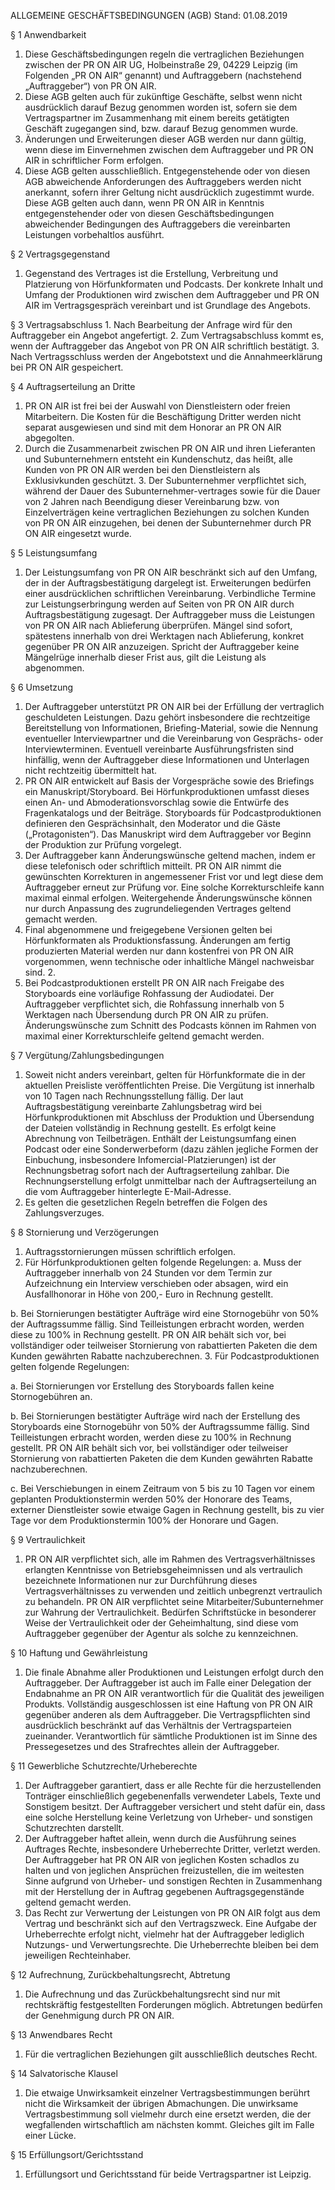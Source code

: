 ALLGEMEINE GESCHÄFTSBEDINGUNGEN (AGB)
Stand: 01.08.2019

§ 1 Anwendbarkeit
1. Diese Geschäftsbedingungen regeln die vertraglichen Beziehungen zwischen der PR ON AIR UG, Holbeinstraße 29, 04229 Leipzig (im Folgenden „PR ON AIR“ genannt) und Auftraggebern (nachstehend „Auftraggeber“) von PR ON AIR. 
2. Diese AGB gelten auch für zukünftige Geschäfte, selbst wenn nicht ausdrücklich darauf Bezug genommen worden ist, sofern sie dem Vertragspartner im Zusammenhang mit einem bereits getätigten Geschäft zugegangen sind, bzw. darauf Bezug genommen wurde.
3. Änderungen und Erweiterungen dieser AGB werden nur dann gültig, wenn diese im Einvernehmen zwischen dem Auftraggeber und PR ON AIR in schriftlicher Form erfolgen.
4. Diese AGB gelten ausschließlich. Entgegenstehende oder von diesen AGB abweichende Anforderungen des Auftraggebers werden nicht anerkannt, sofern ihrer Geltung nicht ausdrücklich zugestimmt wurde. Diese AGB gelten auch dann, wenn PR ON AIR in Kenntnis entgegenstehender oder von diesen Geschäftsbedingungen abweichender Bedingungen des Auftraggebers die vereinbarten Leistungen vorbehaltlos ausführt.

§ 2 Vertragsgegenstand
1. Gegenstand des Vertrages ist die Erstellung, Verbreitung und Platzierung von Hörfunkformaten und Podcasts. Der konkrete Inhalt und Umfang der Produktionen wird zwischen dem Auftraggeber und PR ON AIR im Vertragsgespräch vereinbart und ist Grundlage des Angebots.

§ 3 Vertragsabschluss
       1. Nach Bearbeitung der Anfrage wird für den Auftraggeber ein Angebot angefertigt.
2. Zum Vertragsabschluss kommt es, wenn der Auftraggeber das Angebot von PR ON AIR schriftlich bestätigt.
3. Nach Vertragsschluss werden der Angebotstext und die Annahmeerklärung bei PR ON AIR gespeichert.

§ 4 Auftragserteilung an Dritte
1. PR ON AIR ist frei bei der Auswahl von Dienstleistern oder freien Mitarbeitern. Die Kosten für die Beschäftigung Dritter werden nicht separat ausgewiesen und sind mit dem Honorar an PR ON AIR abgegolten.
2. Durch die Zusammenarbeit zwischen PR ON AIR und ihren Lieferanten und Subunternehmern entsteht ein Kundenschutz, das heißt, alle Kunden von PR ON AIR werden bei den Dienstleistern als Exklusivkunden geschützt.
        3. Der Subunternehmer verpflichtet sich, während der Dauer des Subunternehmer-vertrages sowie für die Dauer von 2 Jahren nach Beendigung dieser Vereinbarung bzw. von Einzelverträgen keine vertraglichen Beziehungen zu solchen Kunden von PR ON AIR einzugehen, bei denen der Subunternehmer durch PR ON AIR eingesetzt wurde.

§ 5 Leistungsumfang 
1.	Der Leistungsumfang von PR ON AIR beschränkt sich auf den Umfang, der in der Auftragsbestätigung dargelegt ist. Erweiterungen bedürfen einer ausdrücklichen schriftlichen Vereinbarung. Verbindliche Termine zur Leistungserbringung werden auf Seiten von PR ON AIR  durch Auftragsbestätigung zugesagt. Der Auftraggeber muss die Leistungen von PR ON AIR nach Ablieferung überprüfen. Mängel sind sofort, spätestens innerhalb von drei Werktagen nach Ablieferung, konkret gegenüber PR ON AIR  anzuzeigen. Spricht der Auftraggeber keine Mängelrüge innerhalb dieser Frist aus, gilt die Leistung als abgenommen. 

§ 6 Umsetzung
1.	Der Auftraggeber unterstützt PR ON AIR bei der Erfüllung der vertraglich geschuldeten Leistungen. Dazu gehört insbesondere die rechtzeitige Bereitstellung von Informationen, Briefing-Material, sowie die Nennung eventueller Interviewpartner und die Vereinbarung von Gesprächs- oder Interviewterminen. Eventuell vereinbarte Ausführungsfristen sind hinfällig, wenn der Auftraggeber diese Informationen und Unterlagen nicht rechtzeitig übermittelt hat.
2.	PR ON AIR entwickelt auf Basis der Vorgespräche sowie des Briefings ein Manuskript/Storyboard. Bei Hörfunkproduktionen umfasst dieses einen An- und Abmoderationsvorschlag sowie die Entwürfe des Fragenkatalogs und der Beiträge. Storyboards für Podcastproduktionen definieren den Gesprächsinhalt, den Moderator und die Gäste („Protagonisten“). Das Manuskript wird dem Auftraggeber vor Beginn der Produktion zur Prüfung vorgelegt.
3.	Der Auftraggeber kann Änderungswünsche geltend machen, indem er diese telefonisch oder schriftlich mitteilt. PR ON AIR nimmt die gewünschten Korrekturen in angemessener Frist vor und legt diese dem Auftraggeber erneut zur Prüfung vor. Eine solche Korrekturschleife kann maximal einmal erfolgen. Weitergehende Änderungswünsche können nur durch Anpassung des zugrundeliegenden Vertrages geltend gemacht werden.
4.	Final abgenommene und freigegebene Versionen gelten bei Hörfunkformaten als Produktionsfassung. Änderungen am fertig produzierten Material werden nur dann kostenfrei von PR ON AIR vorgenommen, wenn technische oder inhaltliche Mängel nachweisbar sind.	2. 
5.	Bei Podcastproduktionen erstellt PR ON AIR nach Freigabe des Storyboards eine vorläufige Rohfassung der Audiodatei. Der Auftraggeber verpflichtet sich, die Rohfassung innerhalb von 5 Werktagen nach Übersendung durch PR ON AIR zu prüfen. Änderungswünsche zum Schnitt des Podcasts können im Rahmen von maximal einer Korrekturschleife geltend gemacht werden.

§ 7 Vergütung/Zahlungsbedingungen 
1. Soweit nicht anders vereinbart, gelten für Hörfunkformate die in der aktuellen Preisliste veröffentlichten Preise. Die Vergütung ist innerhalb von 10 Tagen nach Rechnungsstellung fällig. Der laut Auftragsbestätigung vereinbarte Zahlungsbetrag wird bei Hörfunkproduktionen mit Abschluss der Produktion und Übersendung der Dateien vollständig in Rechnung gestellt. Es erfolgt keine Abrechnung von Teilbeträgen. Enthält der Leistungsumfang einen Podcast oder eine Sonderwerbeform (dazu zählen jegliche Formen der Einbuchung, insbesondere Infomercial-Platzierungen) ist der Rechnungsbetrag sofort nach der Auftragserteilung zahlbar. Die Rechnungserstellung erfolgt unmittelbar nach der Auftragserteilung an die vom Auftraggeber hinterlegte E-Mail-Adresse.
2. Es gelten die gesetzlichen Regeln betreffen die Folgen des Zahlungsverzuges.

§ 8 Stornierung und Verzögerungen 
1. Auftragsstornierungen müssen schriftlich erfolgen. 
2. Für Hörfunkproduktionen gelten folgende Regelungen:
a. Muss der Auftraggeber innerhalb von 24 Stunden vor dem Termin zur Aufzeichnung ein Interview verschieben oder absagen, wird ein Ausfallhonorar in Höhe von 200,- Euro in Rechnung gestellt.

b. Bei Stornierungen bestätigter Aufträge wird eine Stornogebühr von 50% der Auftragssumme fällig. Sind Teilleistungen erbracht worden, werden diese zu 100% in Rechnung gestellt. PR ON AIR behält sich vor, bei vollständiger oder teilweiser Stornierung von rabattierten Paketen die dem Kunden gewährten Rabatte nachzuberechnen.
3. Für Podcastproduktionen gelten folgende Regelungen: 

a. Bei Stornierungen vor Erstellung des Storyboards fallen keine Stornogebühren an.

b. Bei Stornierungen bestätigter Aufträge wird nach der Erstellung des Storyboards eine Stornogebühr von 50% der Auftragssumme fällig. Sind Teilleistungen erbracht worden, werden diese zu 100% in Rechnung gestellt. PR ON AIR behält sich vor, bei vollständiger oder teilweiser Stornierung von rabattierten Paketen die dem Kunden gewährten Rabatte nachzuberechnen.

c.  Bei Verschiebungen in einem Zeitraum von 5 bis zu 10 Tagen vor einem geplanten Produktionstermin werden 50% der Honorare des Teams, externer Dienstleister sowie etwaige Gagen in Rechnung gestellt, bis zu vier Tage vor dem Produktionstermin 100% der Honorare und Gagen.

§ 9 Vertraulichkeit

1. PR ON AIR verpflichtet sich, alle im Rahmen des Vertragsverhältnisses erlangten Kenntnisse von Betriebsgeheimnissen und als vertraulich bezeichnete Informationen nur zur Durchführung dieses Vertragsverhältnisses zu verwenden und zeitlich unbegrenzt vertraulich zu behandeln. PR ON AIR verpflichtet seine Mitarbeiter/Subunternehmer zur Wahrung der Vertraulichkeit. Bedürfen Schriftstücke in besonderer Weise der Vertraulichkeit oder der Geheimhaltung, sind diese vom Auftraggeber gegenüber der Agentur als solche zu kennzeichnen.

§ 10 Haftung und Gewährleistung

1. Die finale Abnahme aller Produktionen und Leistungen erfolgt durch den Auftraggeber. Der Auftraggeber ist auch im Falle einer Delegation der Endabnahme an PR ON AIR verantwortlich für die Qualität des jeweiligen Produkts. Vollständig ausgeschlossen ist eine Haftung von PR ON AIR gegenüber anderen als dem Auftraggeber. Die Vertragspflichten sind ausdrücklich beschränkt auf das Verhältnis der Vertragsparteien zueinander. Verantwortlich für sämtliche Produktionen ist im Sinne des Pressegesetzes und des Strafrechtes allein der Auftraggeber.

§ 11 Gewerbliche Schutzrechte/Urheberechte

1. Der Auftraggeber garantiert, dass er alle Rechte für die herzustellenden Tonträger einschließlich gegebenenfalls verwendeter Labels, Texte und Sonstigem besitzt. Der Auftraggeber versichert und steht dafür ein, dass eine solche Herstellung keine Verletzung von Urheber- und sonstigen Schutzrechten darstellt. 
2. Der Auftraggeber haftet allein, wenn durch die Ausführung seines Auftrages Rechte, insbesondere Urheberrechte Dritter, verletzt werden. Der Auftraggeber hat PR ON AIR von jeglichen Kosten schadlos zu halten und von jeglichen Ansprüchen freizustellen, die im weitesten Sinne aufgrund von Urheber- und sonstigen Rechten in Zusammenhang mit der Herstellung der in Auftrag gegebenen Auftragsgegenstände geltend gemacht werden. 
3. Das Recht zur Verwertung der Leistungen von PR ON AIR folgt aus dem Vertrag und beschränkt sich auf den Vertragszweck. Eine Aufgabe der Urheberrechte erfolgt nicht, vielmehr hat der Auftraggeber lediglich Nutzungs- und Verwertungsrechte. Die Urheberrechte bleiben bei dem jeweiligen Rechteinhaber.

§ 12 Aufrechnung, Zurückbehaltungsrecht, Abtretung
1. Die Aufrechnung und das Zurückbehaltungsrecht sind nur mit rechtskräftig festgestellten Forderungen möglich. Abtretungen bedürfen der Genehmigung durch PR ON AIR. 

§ 13 Anwendbares Recht
1. Für die vertraglichen Beziehungen gilt ausschließlich deutsches Recht.

§ 14 Salvatorische Klausel
1. Die etwaige Unwirksamkeit einzelner Vertragsbestimmungen berührt nicht die Wirksamkeit der übrigen Abmachungen. Die unwirksame Vertragsbestimmung soll vielmehr durch eine ersetzt werden, die der wegfallenden wirtschaftlich am nächsten kommt. Gleiches gilt im Falle einer Lücke.

§ 15 Erfüllungsort/Gerichtsstand
1. Erfüllungsort und Gerichtsstand für beide Vertragspartner ist Leipzig.

